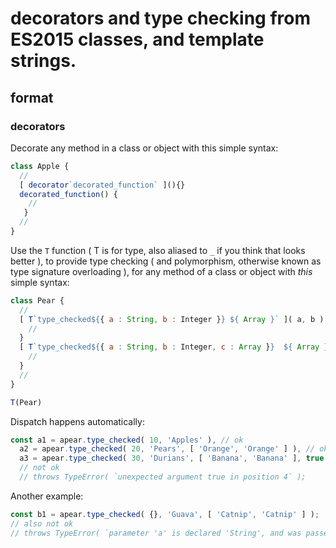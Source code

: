 # decorators and type checking from ES2015 classes, and template strings.


## format


### decorators

Decorate any method in a class or object with this simple syntax: 

```js
class Apple {
  //
  [ decorator`decorated_function` ](){}
  decorated_function() {
    //
   }
  //
}
```

Use the `T` function ( T is for type, also aliased to `_` if you think that looks better ), to provide type checking ( and polymorphism, otherwise known as type signature overloading ), for any method of a class or object with *this* simple syntax:

```js
class Pear {
  // 
  [ T`type_checked${{ a : String, b : Integer }} ${ Array }` ]( a, b ) {
    //
  }
  [ T`type_checked${{ a : String, b : Integer, c : Array }}  ${ Array }` ]( a, b, c ) {
    //
  }
  //
}

T(Pear)
```

Dispatch happens automatically:

```js
const a1 = apear.type_checked( 10, 'Apples' ), // ok 
  a2 = apear.type_checked( 20, 'Pears', [ 'Orange', 'Orange' ] ), // ok 
  a3 = apear.type_checked( 30, 'Durians', [ 'Banana', 'Banana' ], true );
  // not ok
  // throws TypeError( `unexpected argument true in position 4` );
```

Another example:

```js
const b1 = apear.type_checked( {}, 'Guava', [ 'Catnip', 'Catnip' ] ); 
// also not ok
// throws TypeError( `parameter 'a' is declared 'String', and was passed type 'Object'`);
```



